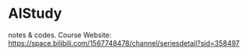 # AIStudy
notes &amp; codes. Course Website: https://space.bilibili.com/1567748478/channel/seriesdetail?sid=358497
